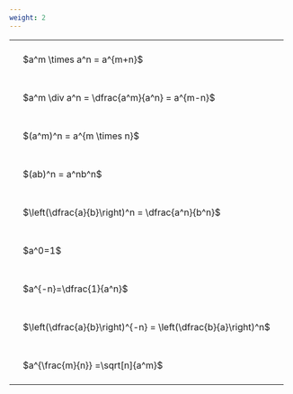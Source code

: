 ```yaml
---
weight: 2
---
```


<style type="text/css">
#T_2e5b6 th.col_heading {
  text-align: left;
  font-size: 1em;
}
#T_2e5b6 td {
  text-align: left;
  font-size: 1em;
  padding: 1.5em;
}
</style>
<table id="T_2e5b6">
  <thead>
  </thead>
  <tbody>
    <tr>
      <td id="T_2e5b6_row0_col0" class="data row0 col0" >$a^m \times a^n = a^{m+n}$</td>
    </tr>
    <tr>
      <td id="T_2e5b6_row1_col0" class="data row1 col0" >$a^m \div a^n = \dfrac{a^m}{a^n} = a^{m-n}$</td>
    </tr>
    <tr>
      <td id="T_2e5b6_row2_col0" class="data row2 col0" >$(a^m)^n = a^{m \times n}$</td>
    </tr>
    <tr>
      <td id="T_2e5b6_row3_col0" class="data row3 col0" >$(ab)^n = a^nb^n$</td>
    </tr>
    <tr>
      <td id="T_2e5b6_row4_col0" class="data row4 col0" >$\left(\dfrac{a}{b}\right)^n = \dfrac{a^n}{b^n}$</td>
    </tr>
    <tr>
      <td id="T_2e5b6_row5_col0" class="data row5 col0" >$a^0=1$</td>
    </tr>
    <tr>
      <td id="T_2e5b6_row6_col0" class="data row6 col0" >$a^{-n}=\dfrac{1}{a^n}$</td>
    </tr>
    <tr>
      <td id="T_2e5b6_row7_col0" class="data row7 col0" >$\left(\dfrac{a}{b}\right)^{-n} = \left(\dfrac{b}{a}\right)^n$</td>
    </tr>
    <tr>
      <td id="T_2e5b6_row8_col0" class="data row8 col0" >$a^{\frac{m}{n}} =\sqrt[n]{a^m}$</td>
    </tr>
  </tbody>
</table>
